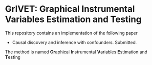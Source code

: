 # GrIVET: Graphical Instrumental Variables Estimation and Testing
This repository contains an implementation of the following paper 

- Causal discovery and inference with confounders. Submitted.

The method is named **Gr**aphical **I**nstrumental **V**ariables **E**stimation and **T**esting

